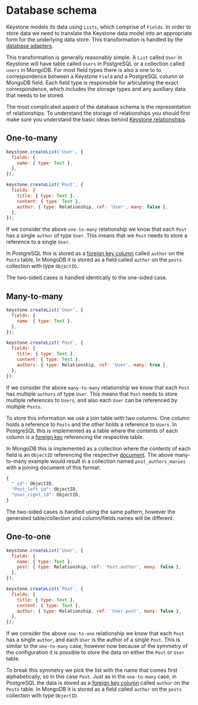 <!--[meta]
section: discussions
title: Database schema
[meta]-->

# Database schema

Keystone models its data using `Lists`, which comprise of `Fields`.
In order to store data we need to translate the Keystone data model into an appropriate form for the underlying data store.
This transformation is handled by the [database adapters](/docs/quick-start/adapters.md).

This transformation is generally reasonably simple.
A `List` called `User` in Keystone will have table called `Users` in PostgreSQL or a collection called `users` in MongoDB.
For most field types there is also a one to to correspondence between a Keystone `Field` and a PostgreSQL column or MongoDB field.
Each field type is responsible for articulating the exact correspondence, which includes the storage types and any auxiliary data that needs to be stored.

The most complicated aspect of the database schema is the representation of relationships.
To understand the storage of relationships you should first make sure you understand the basic ideas behind [Keystone relationships](/docs/discussions/relationships.md).

## One-to-many

```javascript
keystone.createList('User', {
  fields: {
    name: { type: Text },
  },
});

keystone.createList('Post', {
  fields: {
    title: { type: Text },
    content: { type: Text },
    author: { type: Relationship, ref: 'User', many: false },
  },
});
```

If we consider the above `one-to-many` relationship we know that each `Post` has a single `author` of type `User`.
This means that we `Post` needs to store a reference to a single `User`.

In PostgreSQL this is stored as a [foreign key column](https://www.postgresql.org/docs/12/ddl-constraints.html#DDL-CONSTRAINTS-FK) called `author` on the `Posts` table,
In MongoDB it is stored as a field called `author` on the `posts` collection with type `ObjectID`.

The two-sided cases is handled identically to the one-sided case.

## Many-to-many

```javascript
keystone.createList('User', {
  fields: {
    name: { type: Text },
  },
});

keystone.createList('Post', {
  fields: {
    title: { type: Text },
    content: { type: Text },
    authors: { type: Relationship, ref: 'User', many: true },
  },
});
```

If we consider the above `many-to-many` relationship we know that each `Post` has multiple `authors` of type `User`.
This means that `Post` needs to store multiple references to `Users`, and also each `User` can be referenced by multiple `Posts`.

To store this information we use a join table with two columns.
One column holds a reference to `Posts` and the other holds a reference to `Users`.
In PostgreSQL this is implemented as a table where the contents of each column is a [foreign key](https://www.postgresql.org/docs/12/ddl-constraints.html#DDL-CONSTRAINTS-FK) referencing the respective table.

In MongoDB this is implemented as a collection where the contents of each field is an `ObjectID` referencing the respective [document](https://docs.mongodb.com/manual/core/document/). The above many-to-many example would result in a collection named `post_authors_manies` with a joining document of this format:
```javascript
{
  "_id": ObjectID,
  "Post_left_id": ObjectID,
  "User_right_id": ObjectID,
}
```
The two-sided cases is handled using the same pattern, however the generated table/collection and column/fields names will be different.

## One-to-one

```javascript
keystone.createList('User', {
  fields: {
    name: { type: Text },
    post: { type: Relationship, ref: 'Post.author', many: false },
  },
});

keystone.createList('Post', {
  fields: {
    title: { type: Text },
    content: { type: Text },
    author: { type: Relationship, ref: 'User.post', many: false },
  },
});
```

If we consider the above `one-to-one` relationship we know that each `Post` has a single `author`, and each `User` is the author of a single `Post`.
This is similar to the `one-to-many` case, however now because of the symmetry of the configuration it is possible to store the data on either the `Post` or `User` table.

To break this symmetry we pick the list with the name that comes first alphabetically, so in this case `Post`.
Just as in the `one-to-many` case, in PostgreSQL the data is stored as a [foreign key column](https://www.postgresql.org/docs/12/ddl-constraints.html#DDL-CONSTRAINTS-FK) called `author` on the `Posts` table.
In MongoDB it is stored as a field called `author` on the `posts` collection with type `ObjectID`.
